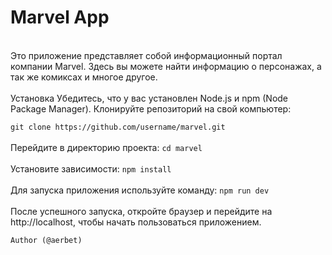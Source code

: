 # Marvel App

<br>
Это приложение представляет собой информационный портал компании Marvel. Здесь вы можете найти информацию о персонажах, а так же комиксах и многое другое.
<br>
<br>
Установка
Убедитесь, что у вас установлен Node.js и npm (Node Package Manager).
Клонируйте репозиторий на свой компьютер:

```git clone https://github.com/username/marvel.git```
<br>
<br>
Перейдите в директорию проекта:
```cd marvel```
<br>
<br>
Установите зависимости:
```npm install```
<br>
<br>
Для запуска приложения используйте команду:
```npm run dev```
<br>
<br>
После успешного запуска, откройте браузер и перейдите на http://localhost, чтобы начать пользоваться приложением.


```Author (@aerbet)```

